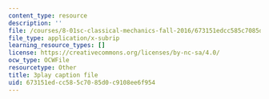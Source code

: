 ```yaml
---
content_type: resource
description: ''
file: /courses/8-01sc-classical-mechanics-fall-2016/673151edcc585c7085d0c9108ee6f954_ThP6wQkf5ec.vtt
file_type: application/x-subrip
learning_resource_types: []
license: https://creativecommons.org/licenses/by-nc-sa/4.0/
ocw_type: OCWFile
resourcetype: Other
title: 3play caption file
uid: 673151ed-cc58-5c70-85d0-c9108ee6f954
---
```

